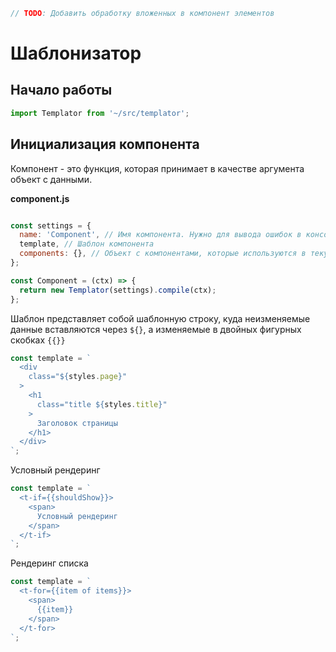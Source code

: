 ```javascript
// TODO: Добавить обработку вложенных в компонент элементов
```

# Шаблонизатор

## Начало работы

```javascript
import Templator from '~/src/templator';
```

## Инициализация компонента

Компонент - это функция, которая принимает в качестве аргумента объект с данными.

**component.js**
```javascript

const settings = {
  name: 'Component', // Имя компонента. Нужно для вывода ошибок в консоли
  template, // Шаблон компонента
  components: {}, // Объект с компонентами, которые используются в текущем компоненте
};

const Сomponent = (ctx) => {
  return new Templator(settings).compile(ctx);
};
```

Шаблон представляет собой шаблонную строку, куда неизменяемые данные вставляются через `${}`, а изменяемые в двойных фигурных скобках `{{}}`

```javascript
const template = `
  <div
    class="${styles.page}"
  >
    <h1
      class="title ${styles.title}"
    >
      Заголовок страницы
    </h1>
  </div>
`;
```

Условный рендеринг

```javascript
const template = `
  <t-if={{shouldShow}}>
    <span>
      Условный рендеринг
    </span>
  </t-if>
`;
```

Рендеринг списка

```javascript
const template = `
  <t-for={{item of items}}>
    <span>
      {{item}}
    </span>
  </t-for>
`;
```
